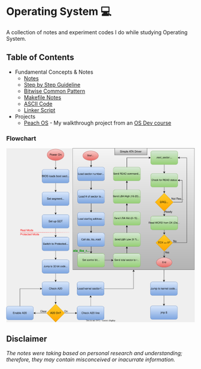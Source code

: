 # Operating System :computer:
A collection of notes and experiment codes I do while studying Operating System.

## Table of Contents
- Fundamental Concepts & Notes
  - [Notes](./guides/OS-DEV-NOTES.md)
  - [Step by Step Guideline](./guides/GUIDELINE.md)
  - [Bitwise Common Pattern](./guides/BITWISE.md)
  - [Makefile Notes](./guides/Makefile)
  - [ASCII Code](./guides/ASCIICODE.md)
  - [Linker Script](./guides/LINKER-SCRIPT.md)
- Projects
  - [Peach OS](./PeachOS) - My walkthrough project from an [OS Dev course](https://www.udemy.com/course/developing-a-multithreaded-kernel-from-scratch/) 

### Flowchart

![progress.png](./guides/assets/flow-diagram.svg)

## Disclaimer
*The notes were taking based on personal research and understanding; therefore, they may contain misconceived or inacurrate information.*
